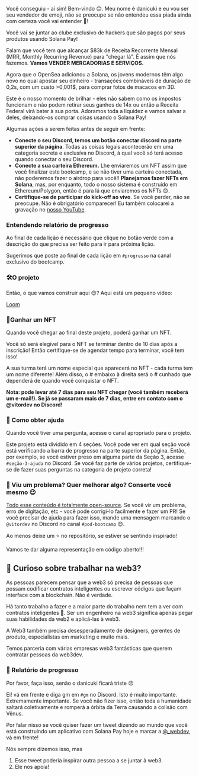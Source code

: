 Você conseguiu - aí sim! Bem-vindo 😊. Meu nome é danicuki e eu vou ser seu vendedor de emoji, não se preocupe se não entendeu essa piada ainda com certeza você vai entender 🤣!

Você vai se juntar ao clube exclusivo de hackers que são pagos por seus produtos usando Solana Pay!

Falam que você tem que alcançar $83k de Receita Recorrente Mensal (MRR, Monthly Recurring Revenue) para "chegar lá". É assim que nós fazemos. **Vamos VENDER MERCADORIAS E SERVIÇOS.**

Agora que o OpenSea adicionou a Solana, os jovens modernos têm algo novo no qual apostar seu dinheiro - transações combináveis de duração de 0,2s, com um custo >0,001$, para comprar fotos de macacos em 3D.

Este é o nosso momento de brilhar - eles não sabem como os impostos funcionam e não podem retirar seus ganhos de 14x ou então a Receita Federal virá bater à sua porta. Adoramos toda a liquidez e vamos salvar a deles, deixando-os comprar coisas usando o Solana Pay!

Algumas ações a serem feitas antes de seguir em frente:

* **Conecte o seu Discord, temos um botão conectar discord na parte superior da página**. Todas as coisas legais acontecerão em uma categoria secreta e exclusíva no Discord, à qual você só terá acesso quando conectar o seu Discord.
* **Conecte a sua carteira Ethereum.** Lhe enviaremos um NFT assim que você finalizar este bootcamp, e se não tiver uma carteira conectada, não poderemos fazer o airdrop para você!! **Planejamos fazer NFTs em Solana**, mas, por enquanto, todo o nosso sistema é construído em Ethereum/Polygon, então é para lá que enviaremos os NFTs 😊.
* **Certifique-se de participar do kick-off ao vivo**. Se você perder, não se preocupe. Não é obrigatório comparecer! Eu também colocarei a gravação no [nosso YouTube](https://www.youtube.com/c/web3dev).

### Entendendo relatório de progresso

Ao final de cada lição é necessário que clique no botão verde com a descrição do que precisa ser feito para ir para próxima lição.

Sugerimos que poste ao final de cada lição em `#progresso` na canal exclusivo do bootcamp.


### 🛠O projeto

Então, o que vamos construir aqui 😊? Aqui está um pequeno vídeo:

[Loom](https://www.loom.com/share/1c1efb1b569f4b4895e8acfebd12776d)


### 💎Ganhar um NFT

Quando você chegar ao final deste projeto, poderá ganhar um NFT.

Você só será elegível para o NFT se terminar dentro de 10 dias após a inscrição! Então certifique-se de agendar tempo para terminar, você tem isso!

A sua turma terá um nome especial que aparecerá no NFT - cada turma tem um nome diferente! Além disso, o # embaixo à direita será o # cunhado que dependerá de quando você conquistar o NFT.

**Nota: pode levar até 7 dias para seu NFT chegar (você também receberá um e-mail!). Se já se passaram mais de 7 dias, entre em contato com o @vitordev no Discord!**

### 🤚 Como obter ajuda

Quando você tiver uma pergunta, acesse o canal apropriado para o projeto.

Este projeto está dividido em 4 seções. Você pode ver em qual seção você está verificando a barra de progresso na parte superior da página. Então, por exemplo, se você estiver preso em alguma parte da Seção 3, acesse `#seção-3-ajuda` no Discord. Se você faz parte de vários projetos, certifique-se de fazer suas perguntas na categoria de projeto correta! 

### 🤘 Viu um problema? Quer melhorar algo? Conserte você mesmo 😉

[Todo esse conteúdo é totalmente open-source](https://github.com/w3b3d3v/web3dev-projects/tree/web3dev-version). Se você vir um problema, erro de digitação, etc - você pode corrigi-lo facilmente e fazer um PR! Se você precisar de ajuda para fazer isso, mande uma mensagem marcando o `@vitordev` no Discord no canal `#pod-bootcamp` 😊.

Ao menos deixe um ⭐ no repositório, se estiver se sentindo inspirado!

Vamos te dar alguma representação em código aberto!!!

## 👀 Curioso sobre trabalhar na web3?

As pessoas parecem pensar que a web3 só precisa de pessoas que possam codificar contratos inteligentes ou escrever códigos que façam interface com a blockchain. Não é verdade.

Há tanto trabalho a fazer e a maior parte do trabalho nem tem a ver com contratos inteligentes 🤣. Ser um engenheiro na web3 significa apenas pegar suas habilidades da web2 e aplicá-las à web3.

A Web3 também precisa desesperadamente de designers, gerentes de produto, especialistas em marketing e muito mais.

Temos parceria com várias empresas web3 fantásticas que querem contratar pessoas da web3dev.

### 🚨 Relatório de progresso

Por favor, faça isso, senão o danicuki ficará triste 😟

Ei! vá em frente e diga gm em `#gm` no Discord. Isto é muito importante. Extremamente importante. Se você não fizer isso, então toda a humanidade saltará coletivamente e romperá a órbita da Terra causando a colisão com Vênus.

Por falar nisso se você quiser fazer um tweet dizendo ao mundo que você está construindo um aplicativo com Solana Pay hoje e marcar a [@_webdev](https://twitter.com/web3dev_), vá em frente!

Nós sempre dizemos isso, mas 
1) Esse tweet poderia inspirar outra pessoa a se juntar à web3.  
2) Ele nos apoia!

